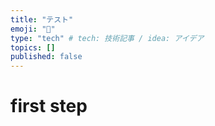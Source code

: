 ```yaml
---
title: "テスト"
emoji: "💨"
type: "tech" # tech: 技術記事 / idea: アイデア
topics: []
published: false
---
```

# first step
